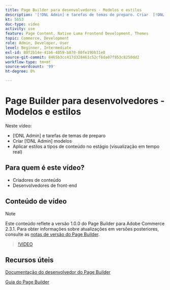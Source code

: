 ```yaml
---
title: Page Builder para desenvolvedores - Modelos e estilos
description: '[!DNL Admin] e tarefas de temas de preparo. Criar  [!DNL Admin] modelos​. Aplique estilos a tipos de conteúdo no estágio (visualização em tempo real).'
kt: 5653
doc-type: video
activity: use
feature: Page Content, Native Luma Frontend Development, Themes
topic: Commerce, Development
role: Admin, Developer, User
level: Beginner, Intermediate
exl-id: 80f2b14e-41b6-4059-b070-80fe19bb31e0
source-git-commit: 8465b3cc417d328461c52cf6da07f953c8250dd2
workflow-type: tm+mt
source-wordcount: '99'
ht-degree: 0%

---
```


# Page Builder para desenvolvedores - Modelos e estilos

Neste vídeo:

- [!DNL Admin] e tarefas de temas de preparo
- Criar [!DNL Admin] modelos&#x200B;
- Aplicar estilos a tipos de conteúdo no estágio (visualização em tempo real)

## Para quem é este vídeo?

- Criadores de conteúdo
- Desenvolvedores de front-end

## Conteúdo de vídeo

>[!NOTE]
>
>Este conteúdo reflete a versão 1.0.0 do Page Builder para Adobe Commerce 2.3.1. Para obter informações sobre atualizações em versões posteriores, consulte as [notas de versão do Page Builder](https://experienceleague.adobe.com/docs/commerce-admin/page-builder/release-notes.html).

>[!VIDEO](https://video.tv.adobe.com/v/35712?quality=12&learn=on)

## Recursos úteis

[Documentação do desenvolvedor do Page Builder](https://developer.adobe.com/commerce/frontend-core/page-builder/)

[Guia do Page Builder](https://experienceleague.adobe.com/docs/commerce-admin/page-builder/introduction.html)
